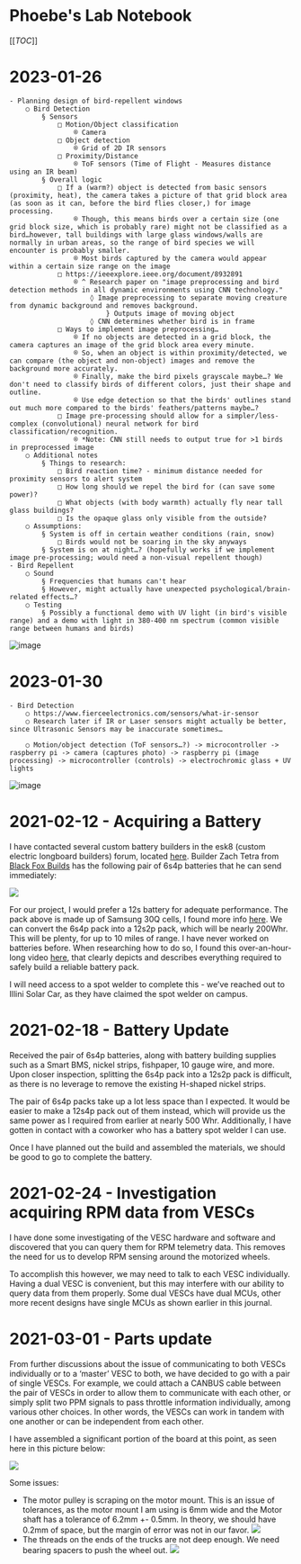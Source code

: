 # Phoebe's Lab Notebook

[[_TOC_]]

# 2023-01-26 

	- Planning design of bird-repellent windows
		○ Bird Detection
			§ Sensors
				□ Motion/Object classification
					® Camera
				□ Object detection
					® Grid of 2D IR sensors
				□ Proximity/Distance
					® ToF sensors (Time of Flight - Measures distance using an IR beam)
			§ Overall logic
				□ If a (warm?) object is detected from basic sensors (proximity, heat), the camera takes a picture of that grid block area (as soon as it can, before the bird flies closer,) for image processing.
					® Though, this means birds over a certain size (one grid block size, which is probably rare) might not be classified as a bird…however, tall buildings with large glass windows/walls are normally in urban areas, so the range of bird species we will encounter is probably smaller.
					® Most birds captured by the camera would appear within a certain size range on the image
				□ https://ieeexplore.ieee.org/document/8932891
					® ^ Research paper on "image preprocessing and bird detection methods in all dynamic environments using CNN technology."
						◊ Image preprocessing to separate moving creature from dynamic background and removes background.
							} Outputs image of moving object
						◊ CNN determines whether bird is in frame
				□ Ways to implement image preprocessing…
					® If no objects are detected in a grid block, the camera captures an image of the grid block area every minute.
					® So, when an object is within proximity/detected, we can compare (the object and non-object) images and remove the background more accurately.
					® Finally, make the bird pixels grayscale maybe…? We don't need to classify birds of different colors, just their shape and outline.
					® Use edge detection so that the birds' outlines stand out much more compared to the birds' feathers/patterns maybe…?
				□ Image pre-processing should allow for a simpler/less-complex (convolutional) neural network for bird classification/recognition.
					® *Note: CNN still needs to output true for >1 birds in preprocessed image
		○ Additional notes
			§ Things to research:
				□ Bird reaction time? - minimum distance needed for proximity sensors to alert system
				□ How long should we repel the bird for (can save some power)?
				□ What objects (with body warmth) actually fly near tall glass buildings?
				□ Is the opaque glass only visible from the outside?
		○ Assumptions:
			§ System is off in certain weather conditions (rain, snow)
				□ Birds would not be soaring in the sky anyways
			§ System is on at night…? (hopefully works if we implement image pre-processing; would need a non-visual repellent though)
	- Bird Repellent
		○ Sound
			§ Frequencies that humans can't hear
			§ However, might actually have unexpected psychological/brain-related effects…?
		○ Testing
			§ Possibly a functional demo with UV light (in bird's visible range) and a demo with light in 380-400 nm spectrum (common visible range between humans and birds)
![image](https://user-images.githubusercontent.com/90936268/236610979-948b5dc1-a3fb-4dce-a324-b0e0770803dc.png)

# 2023-01-30 

	- Bird Detection
		○ https://www.fierceelectronics.com/sensors/what-ir-sensor
		○ Research later if IR or Laser sensors might actually be better, since Ultrasonic Sensors may be inaccurate sometimes…
		 
		○ Motion/object detection (ToF sensors…?) -> microcontroller -> raspberry pi -> camera (captures photo) -> raspberry pi (image processing) -> microcontroller (controls) -> electrochromic glass + UV lights
![image](https://user-images.githubusercontent.com/90936268/236610979-948b5dc1-a3fb-4dce-a324-b0e0770803dc.png)


# 2021-02-12 - Acquiring a Battery

I have contacted several custom battery builders in the esk8 (custom electric longboard builders) forum, located [here](https://forum.esk8.news/).  Builder Zach Tetra from [Black Fox Builds](https://forum.esk8.news/t/black-fox-boards-east-coast-battery-building-services/37402) has the following pair of 6s4p batteries that he can send immediately:

![](blackfox_battery.png)

For our project, I would prefer a 12s battery for adequate performance. The pack above is made up of Samsung 30Q cells, I found more info [here](https://lygte-info.dk/review/batteries2012/Samsung%20INR18650-30Q%203000mAh%20(Pink)%20UK.html). We can convert the 6s4p pack into a 12s2p pack, which will be nearly 200Whr.
This will be plenty, for up to 10 miles of range. I have never worked on batteries before. When researching how to do so, I found this over-an-hour-long video [here]( https://www.youtube.com/watch?v=7QjO90LG67g), that clearly depicts and describes everything required to safely build a reliable battery pack.

I will need access to a spot welder to complete this - we’ve reached out to Illini Solar Car, as they have claimed the spot welder on campus.

# 2021-02-18 - Battery Update

Received the pair of 6s4p batteries, along with battery building supplies such as a Smart BMS, nickel strips, fishpaper, 10 gauge wire, and more. Upon closer inspection, splitting the 6s4p pack into a 12s2p pack is difficult, as there is no leverage to remove the existing H-shaped nickel strips.

The pair of 6s4p packs take up a lot less space than I expected. It would be easier to make a 12s4p pack out of them instead, which will provide us the same power as I required from earlier at nearly 500 Whr. Additionally, I have gotten in contact with a coworker who has a battery spot welder I can use.

Once I have planned out the build and assembled the materials, we should be good to go to complete the battery.

# 2021-02-24 - Investigation acquiring RPM data from VESCs

I have done some investigating of the VESC hardware and software and discovered that you can query them for RPM telemetry data. This removes the need for us to develop RPM sensing
around the motorized wheels.

To accomplish this however, we may need to talk to each VESC individually. Having a dual VESC is convenient, but this may interfere with our ability to query data from them properly. Some dual VESCs have dual MCUs, other more recent designs have single MCUs as shown earlier in this journal.

# 2021-03-01 - Parts update

From further discussions about the issue of communicating to both VESCs individually or to a ‘master’ VESC to both, we have decided to go with a pair of single VESCs. For example, we could attach a CANBUS cable between the pair of VESCs in order to allow them to communicate with each other, or simply split two PPM signals to pass throttle information individually, among various other choices. In other words, the VESCs can work in tandem with one another or can be independent from each other.

I have assembled a significant portion of the board at this point, as seen here in this picture below:

![](parts_update.png)

Some issues:

- The motor pulley is scraping on the motor mount. This is an issue of tolerances, as the
motor mount I am using is 6mm wide and the Motor shaft has a tolerance of 6.2mm +-
0.5mm. In theory, we should have 0.2mm of space, but the margin of error was not in our
favor.
  ![](motor_pulley_scraping.png)
- The threads on the ends of the trucks are not deep enough. We need bearing spacers to
push the wheel out.
  ![](bearing_spacer.png)
  
  
